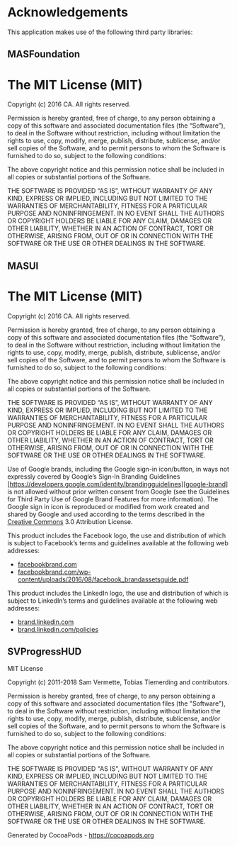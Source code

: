 # Acknowledgements
This application makes use of the following third party libraries:

## MASFoundation

The MIT License (MIT)
=====================

Copyright (c) 2016 CA. All rights reserved.

Permission is hereby granted, free of charge, to any person
obtaining a copy of this software and associated documentation
files (the “Software”), to deal in the Software without
restriction, including without limitation the rights to use,
copy, modify, merge, publish, distribute, sublicense, and/or sell
copies of the Software, and to permit persons to whom the
Software is furnished to do so, subject to the following
conditions:

The above copyright notice and this permission notice shall be
included in all copies or substantial portions of the Software.

THE SOFTWARE IS PROVIDED “AS IS”, WITHOUT WARRANTY OF ANY KIND,
EXPRESS OR IMPLIED, INCLUDING BUT NOT LIMITED TO THE WARRANTIES
OF MERCHANTABILITY, FITNESS FOR A PARTICULAR PURPOSE AND
NONINFRINGEMENT. IN NO EVENT SHALL THE AUTHORS OR COPYRIGHT
HOLDERS BE LIABLE FOR ANY CLAIM, DAMAGES OR OTHER LIABILITY,
WHETHER IN AN ACTION OF CONTRACT, TORT OR OTHERWISE, ARISING
FROM, OUT OF OR IN CONNECTION WITH THE SOFTWARE OR THE USE OR
OTHER DEALINGS IN THE SOFTWARE.



## MASUI

The MIT License (MIT)
=====================

Copyright (c) 2016 CA. All rights reserved.

Permission is hereby granted, free of charge, to any person
obtaining a copy of this software and associated documentation
files (the “Software”), to deal in the Software without
restriction, including without limitation the rights to use,
copy, modify, merge, publish, distribute, sublicense, and/or sell
copies of the Software, and to permit persons to whom the
Software is furnished to do so, subject to the following
conditions:

The above copyright notice and this permission notice shall be
included in all copies or substantial portions of the Software.

THE SOFTWARE IS PROVIDED “AS IS”, WITHOUT WARRANTY OF ANY KIND,
EXPRESS OR IMPLIED, INCLUDING BUT NOT LIMITED TO THE WARRANTIES
OF MERCHANTABILITY, FITNESS FOR A PARTICULAR PURPOSE AND
NONINFRINGEMENT. IN NO EVENT SHALL THE AUTHORS OR COPYRIGHT
HOLDERS BE LIABLE FOR ANY CLAIM, DAMAGES OR OTHER LIABILITY,
WHETHER IN AN ACTION OF CONTRACT, TORT OR OTHERWISE, ARISING
FROM, OUT OF OR IN CONNECTION WITH THE SOFTWARE OR THE USE OR
OTHER DEALINGS IN THE SOFTWARE.

Use of Google brands, including the Google sign-in icon/button, in ways not expressly covered
by Google’s Sign-In Branding Guidelines [https://developers.google.com/identity/brandingguidelines][google-brand]
is not allowed without prior written consent from Google (see the Guidelines for
Third Party Use of Google Brand Features for more information).
The Google sign in icon is reproduced or modified from work created and shared by Google and
used according to the terms described in the [Creative Commons][creative-common] 3.0 Attribution License.

This product includes the Facebook logo, the use and distribution of which is subject to Facebook’s terms and guidelines available at the following web addresses:
- [facebookbrand.com][facebook-brand]
- [facebookbrand.com/wp-content/uploads/2016/08/facebook_brandassetsguide.pdf][facebook-brand-policy]

This product includes the LinkedIn logo, the use and distribution of which is subject to LinkedIn’s terms and guidelines available at the following web addresses:
- [brand.linkedin.com][linkedin-brand]
- [brand.linkedin.com/policies][linkedin-brand-policy]

 [creative-common]: https://creativecommons.org/licenses/by/3.0/
 [google-brand]: https://developers.google.com/identity/brandingguidelines
 [linkedin-brand]: https://brand.linkedin.com
 [linkedin-brand-policy]: https://brand.linkedin.com/policies
 [facebook-brand]: https://facebookbrand.com
 [facebook-brand-policy]: https://facebookbrand.com/wp-content/uploads/2016/08/facebook_brandassetsguide.pdf


## SVProgressHUD

MIT License

Copyright (c) 2011-2018 Sam Vermette, Tobias Tiemerding and contributors.

Permission is hereby granted, free of charge, to any person obtaining a copy
of this software and associated documentation files (the "Software"), to deal
in the Software without restriction, including without limitation the rights
to use, copy, modify, merge, publish, distribute, sublicense, and/or sell
copies of the Software, and to permit persons to whom the Software is
furnished to do so, subject to the following conditions:

The above copyright notice and this permission notice shall be included in all
copies or substantial portions of the Software.

THE SOFTWARE IS PROVIDED "AS IS", WITHOUT WARRANTY OF ANY KIND, EXPRESS OR
IMPLIED, INCLUDING BUT NOT LIMITED TO THE WARRANTIES OF MERCHANTABILITY,
FITNESS FOR A PARTICULAR PURPOSE AND NONINFRINGEMENT. IN NO EVENT SHALL THE
AUTHORS OR COPYRIGHT HOLDERS BE LIABLE FOR ANY CLAIM, DAMAGES OR OTHER
LIABILITY, WHETHER IN AN ACTION OF CONTRACT, TORT OR OTHERWISE, ARISING FROM,
OUT OF OR IN CONNECTION WITH THE SOFTWARE OR THE USE OR OTHER DEALINGS IN THE
SOFTWARE.

Generated by CocoaPods - https://cocoapods.org
